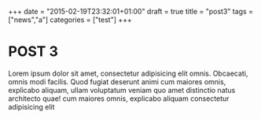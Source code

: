 +++
date = "2015-02-19T23:32:01+01:00"
draft = true
title = "post3"
tags = ["news","a"]
categories = ["test"]
+++

# POST 3

Lorem ipsum dolor sit amet, consectetur adipisicing elit omnis. Obcaecati, omnis modi facilis. Quod fugiat deserunt animi cum maiores omnis, explicabo aliquam, ullam voluptatum veniam quo amet distinctio natus architecto quae! cum maiores omnis, explicabo aliquam consectetur adipisicing elit